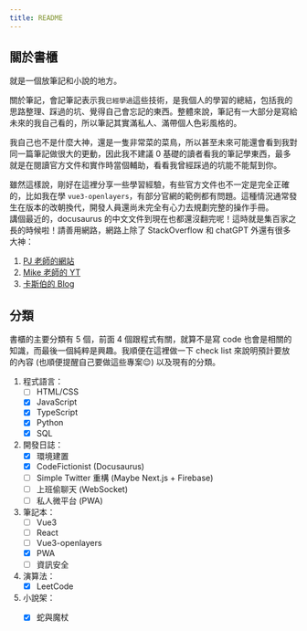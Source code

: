 ```yaml
---
title: README
---
```

## 關於書櫃
就是一個放筆記和小說的地方。

關於筆記，會記筆記表示我`已經學過`這些技術，是我個人的學習的總結，包括我的思路整理、踩過的坑、覺得自己會忘記的東西。整體來說，筆記有一大部分是寫給未來的我自己看的，所以筆記其實滿私人、滿帶個人色彩風格的。

我自己也不是什麼大神，還是一隻非常菜的菜鳥，所以甚至未來可能還會看到我對同一篇筆記做很大的更動，因此我不建議 0 基礎的讀者看我的筆記學東西，最多就是在閱讀官方文件和實作時當個輔助，看看我曾經踩過的坑能不能幫到你。

雖然這樣說，剛好在這裡分享一些學習經驗，有些官方文件也不一定是完全正確的，比如我在學 `vue3-openlayers`，有部分官網的範例都有問題。這種情況通常發生在版本的改朝換代，開發人員還尚未完全有心力去規劃完整的操作手冊。  
講個最近的，docusaurus 的中文文件到現在也都還沒翻完呢！這時就是集百家之長的時候啦！請善用網路，網路上除了 StackOverflow 和 chatGPT 外還有很多大神：
1. [PJ 老師的網站](https://pjchender.dev/)
2. [Mike 老師的 YT](https://www.youtube.com/channel/UC7ArpUezGLX-dZ0FTS_jVMQ)
3. [卡斯伯的 Blog](https://www.casper.tw/)

## 分類
書櫃的主要分類有 5 個，前面 4 個跟程式有關，就算不是寫 code 也會是相關的知識，而最後一個純粹是興趣。我順便在這裡做一下 check list 來說明預計要放的內容 (也順便提醒自己要做這些專案:relieved:) 以及現有的分類。
1. 程式語言：
    - [ ] HTML/CSS
    - [x] JavaScript
    - [x] TypeScript
    - [x] Python
    - [x] SQL
2. 開發日誌：
    - [x] 環境建置
    - [x] CodeFictionist (Docusaurus)
    - [ ] Simple Twitter 重構 (Maybe Next.js + Firebase)
    - [ ] 上班偷聊天 (WebSocket)
    - [ ] 私人微平台 (PWA)
3. 筆記本：
    - [ ] Vue3
    - [ ] React
    - [ ] Vue3-openlayers
    - [x] PWA
    - [ ] 資訊安全
4. 演算法：
    - [x] LeetCode
5. 小說架：
    - [x] 蛇與魔杖

